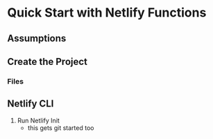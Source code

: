 # Quick Start with Netlify Functions

## Assumptions

## Create the Project

### Files

## Netlify CLI 

1. Run Netlify Init
    - this gets git started too 